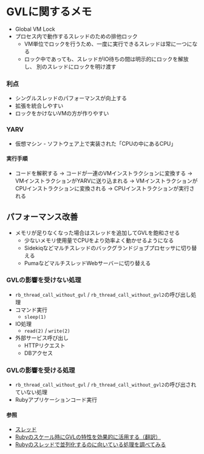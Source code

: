 # GVLに関するメモ
- Global VM Lock
- プロセス内で動作するスレッドのための排他ロック
  - VM単位でロックを行うため、一度に実行できるスレッドは常に一つになる
  - ロック中であっても、スレッドがIO待ちの間は明示的にロックを解放し、
    別のスレッドにロックを明け渡す

### 利点
- シングルスレッドのパフォーマンスが向上する
- 拡張を統合しやすい
- ロックをかけないVMの方が作りやすい

### YARV
- 仮想マシン - ソフトウェア上で実装された「CPUの中にあるCPU」

#### 実行手順
- コードを解釈する
  -> コードが一連のVMインストラクションに変換する
  -> VMインストラクションがYARVに送り込まれる
  -> VMインストラクションがCPUインストラクションに変換される
  -> CPUインストラクションが実行される

## パフォーマンス改善
- メモリが足りなくなった場合はスレッドを追加してGVLを飽和させる
  - 少ないメモリ使用量でCPUをより効率よく動かせるようになる
  - Sidekiqなどマルチスレッドのバックグランドジョブプロセッサに切り替える
  - PumaなどマルチスレッドWebサーバーに切り替える

### GVLの影響を受けない処理
- `rb_thread_call_without_gvl` / `rb_thread_call_without_gvl2`の呼び出し処理
- コマンド実行
  - `sleep(1)`
- IO処理
  - `read(2)` / `write(2)`
- 外部サービス呼び出し
  - HTTPリクエスト
  - DBアクセス

### GVLの影響を受ける処理
- `rb_thread_call_without_gvl` / `rb_thread_call_without_gvl2`の呼び出されていない処理
- Rubyアプリケーションコード実行

#### 参照
- [スレッド](https://docs.ruby-lang.org/ja/latest/doc/spec=2fthread.html)
- [Rubyのスケール時にGVLの特性を効果的に活用する（翻訳）](https://techracho.bpsinc.jp/hachi8833/2020_05_27/92042)
- [Rubyのスレッドで並列化するのに向いている処理を調べてみる](https://tech.unifa-e.com/entry/2017/06/08/200151)
